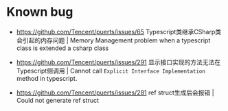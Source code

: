 # Known bug
* https://github.com/Tencent/puerts/issues/65
Typescript类继承CSharp类会引起的内存问题 | Memory Management problem when a typescript class is extended a csharp class

* https://github.com/Tencent/puerts/issues/291 
显示接口实现的方法无法在Typescript侧调用 | Cannot call `Explicit Interface Implementation` method in typescript.

* https://github.com/Tencent/puerts/issues/281
ref struct生成后会报错 | Could not generate ref struct
